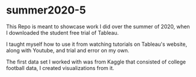# summer2020-5

This Repo is meant to showcase work I did over the summer of 2020, when I downloaded the student free trial of Tableau.

I taught myself how to use it from watching tutorials on Tableau's website, along with Youtube, and trial and error on my own.

The first data set I worked with was from Kaggle that consisted of college football data, I created visualizations from it. 

